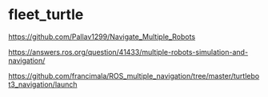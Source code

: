 # fleet_turtle


https://github.com/Pallav1299/Navigate_Multiple_Robots

https://answers.ros.org/question/41433/multiple-robots-simulation-and-navigation/

https://github.com/francimala/ROS_multiple_navigation/tree/master/turtlebot3_navigation/launch


